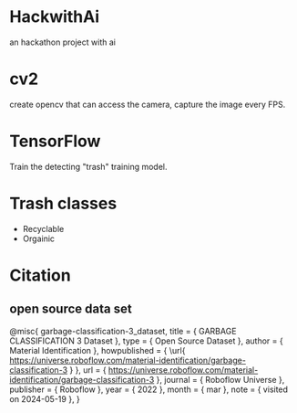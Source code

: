 # HackwithAi
an hackathon project with ai

# cv2
create opencv that can access the camera, capture the image every FPS.


# TensorFlow

Train the detecting "trash" training model.

# Trash classes

- Recyclable
- Orgainic

# Citation

## open source data set
@misc{
                            garbage-classification-3_dataset,
                            title = { GARBAGE CLASSIFICATION 3 Dataset },
                            type = { Open Source Dataset },
                            author = { Material Identification },
                            howpublished = { \url{ https://universe.roboflow.com/material-identification/garbage-classification-3 } },
                            url = { https://universe.roboflow.com/material-identification/garbage-classification-3 },
                            journal = { Roboflow Universe },
                            publisher = { Roboflow },
                            year = { 2022 },
                            month = { mar },
                            note = { visited on 2024-05-19 },
                            }